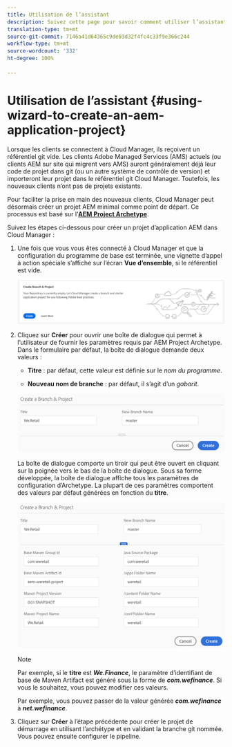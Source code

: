 ```yaml
---
title: Utilisation de l’assistant
description: Suivez cette page pour savoir comment utiliser l’assistant afin de créer un projet d’application AEM
translation-type: tm+mt
source-git-commit: 7146a41d64365c9de03d32f4fc4c33f9e366c244
workflow-type: tm+mt
source-wordcount: '332'
ht-degree: 100%

---
```



# Utilisation de l’assistant {#using-wizard-to-create-an-aem-application-project}

Lorsque les clients se connectent à Cloud Manager, ils reçoivent un référentiel git vide. Les clients Adobe Managed Services (AMS) actuels (ou clients AEM sur site qui migrent vers AMS) auront généralement déjà leur code de projet dans git (ou un autre système de contrôle de version) et importeront leur projet dans le référentiel git Cloud Manager. Toutefois, les nouveaux clients n’ont pas de projets existants.

Pour faciliter la prise en main des nouveaux clients, Cloud Manager peut désormais créer un projet AEM minimal comme point de départ. Ce processus est basé sur l’[**AEM Project Archetype**](https://github.com/Adobe-Marketing-Cloud/aem-project-archetype).


Suivez les étapes ci-dessous pour créer un projet d’application AEM dans Cloud Manager :

1. Une fois que vous vous êtes connecté à Cloud Manager et que la configuration du programme de base est terminée, une vignette d’appel à action spéciale s’affiche sur l’écran **Vue d’ensemble**, si le référentiel est vide.

   ![](assets/image2018-10-3_14-29-44.png)

1. Cliquez sur **Créer** pour ouvrir une boîte de dialogue qui permet à l’utilisateur de fournir les paramètres requis par AEM Project Archetype. Dans le formulaire par défaut, la boîte de dialogue demande deux valeurs :

   * **Titre** : par défaut, cette valeur est définie sur le *nom du programme*.

   * **Nouveau nom de branche** : par défaut, il s’agit d’un *gabarit*.

   ![](assets/screen_shot_2018-10-08at55825am.png)

   La boîte de dialogue comporte un tiroir qui peut être ouvert en cliquant sur la poignée vers le bas de la boîte de dialogue. Sous sa forme développée, la boîte de dialogue affiche tous les paramètres de configuration d’Archetype. La plupart de ces paramètres comportent des valeurs par défaut générées en fonction du **titre**.

   ![](assets/screen_shot_2018-10-08at60032am.png)

   >[!NOTE]
   >
   >Par exemple, si le **titre** est ***We.Finance***, le paramètre d’identifiant de base de Maven Artifact est généré sous la forme de ***com.wefinance***. Si vous le souhaitez, vous pouvez modifier ces valeurs.
   >
   >
   >Par exemple, vous pouvez passer de la valeur générée ***com.wefinance*** à ***net.wefinance***.

1. Cliquez sur **Créer** à l’étape précédente pour créer le projet de démarrage en utilisant l’archétype et en validant la branche git nommée. Vous pouvez ensuite configurer le pipeline.
